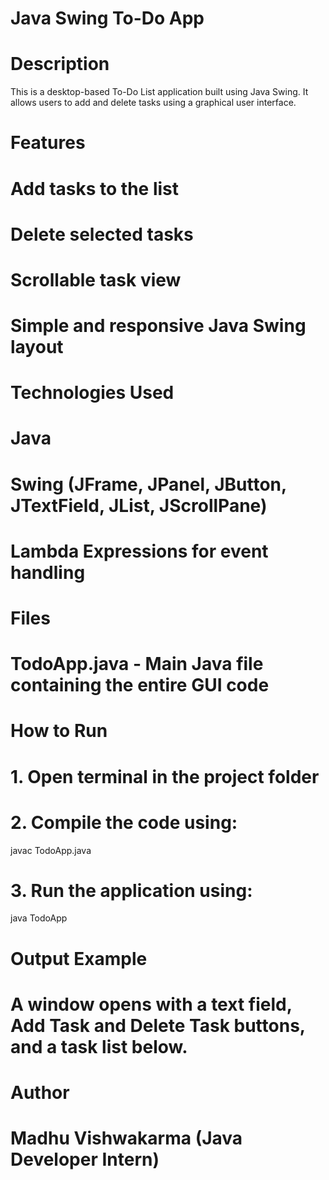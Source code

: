 # Java Swing To-Do App

# Description
This is a desktop-based To-Do List application built using Java Swing. It allows users to add and delete tasks using a graphical user interface.

# Features
# Add tasks to the list
# Delete selected tasks
# Scrollable task view
# Simple and responsive Java Swing layout

# Technologies Used
# Java
# Swing (JFrame, JPanel, JButton, JTextField, JList, JScrollPane)
# Lambda Expressions for event handling

# Files
# TodoApp.java - Main Java file containing the entire GUI code

# How to Run
# 1. Open terminal in the project folder
# 2. Compile the code using:
javac TodoApp.java
# 3. Run the application using:
java TodoApp

# Output Example
# A window opens with a text field, Add Task and Delete Task buttons, and a task list below.

# Author
# Madhu Vishwakarma (Java Developer Intern)
